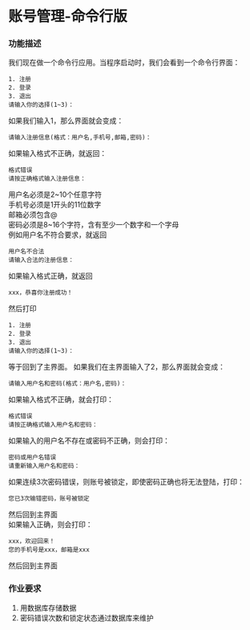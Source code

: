 # 账号管理-命令行版
### 功能描述
我们现在做一个命令行应用。当程序启动时，我们会看到一个命令行界面：
```
1. 注册
2. 登录
3. 退出  
请输入你的选择(1~3)：
```

如果我们输入1，那么界面就会变成：
```
请输入注册信息(格式：用户名,手机号,邮箱,密码)：
```

如果输入格式不正确，就返回：
```
格式错误
请按正确格式输入注册信息：
```

用户名必须是2~10个任意字符  
手机号必须是1开头的11位数字  
邮箱必须包含@  
密码必须是8~16个字符，含有至少一个数字和一个字母  
例如用户名不符合要求，就返回  
```
用户名不合法
请输入合法的注册信息：
```

如果输入格式正确，就返回
```
xxx，恭喜你注册成功！
```

然后打印
```
1. 注册
2. 登录
3. 退出
请输入你的选择(1~3)：
```

等于回到了主界面。 如果我们在主界面输入了2，那么界面就会变成：
```
请输入用户名和密码(格式：用户名,密码)：
```

如果输入格式不正确，就会打印：
```
格式错误
请按正确格式输入用户名和密码：
```

如果输入的用户名不存在或密码不正确，则会打印：
```
密码或用户名错误
请重新输入用户名和密码：
```

如果连续3次密码错误，则账号被锁定，即使密码正确也将无法登陆，打印：
```
您已3次输错密码，账号被锁定
```

然后回到主界面  
如果输入正确，则会打印：
```
xxx，欢迎回来！
您的手机号是xxx，邮箱是xxx
```

然后回到主界面

### 作业要求
1. 用数据库存储数据
2. 密码错误次数和锁定状态通过数据库来维护
